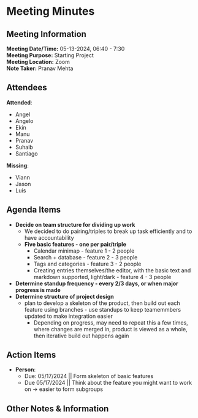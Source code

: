 # Meeting Minutes

## Meeting Information

**Meeting Date/Time:** 05-13-2024, 06:40 - 7:30  
**Meeting Purpose:** Starting Project  
**Meeting Location:** Zoom  
**Note Taker:** Pranav Mehta  

## Attendees

**Attended**:

- Angel
- Angelo
- Ekin
- Manu
- Pranav
- Suhaib
- Santiago

**Missing**:

- Viann
- Jason
- Luis

## Agenda Items

- **Decide on team structure for dividing up work**
   - We decided to do pairing/triples to break up task efficiently and to have accountability
  - **Five basic features - one per pair/triple**
    - Calendar minimap - feature 1  - 2 people
    - Search + database - feature 2 - 3 people
    - Tags and categories - feature 3  - 2 people
    - Creating entries themselves/the editor, with the basic text and markdown supported, light/dark - feature 4 - 3 people
- **Determine standup frequency - every 2/3 days, or when major progress is made**
- **Determine structure of project design** 
  - plan to develop a skeleton of the product, then build out each feature using branches - use standups to keep teamemmbers updated to make integration easier
    - Depending on progress, may need to repeat this a few times, where changes are merged in, product is viewed as a whole, then iterative build out happens again

## Action Items

- **Person**:
  - Due: 05/17/2024 || Form skeleton of basic features
  - Due 05/17/2024 || Think about the feature you might want to work on -> easier to form subgroups

## Other Notes & Information
